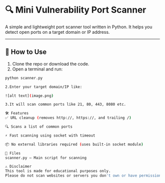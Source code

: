 # 🔍 Mini Vulnerability Port Scanner

A simple and lightweight port scanner tool written in Python. It helps you detect open ports on a target domain or IP address.

---

## 🚀 How to Use

1. Clone the repo or download the code.
2. Open a terminal and run:

```bash
python scanner.py

2.Enter your target domain/IP like:

![alt text](image.png)

3.It will scan common ports like 21, 80, 443, 8080 etc.

🛠️ Features
✅ URL cleanup (removes http://, https://, and trailing /)

🔍 Scans a list of common ports

⚡ Fast scanning using socket with timeout

📦 No external libraries required (uses built-in socket module)

📁 Files
scanner.py — Main script for scanning

⚠️ Disclaimer
This tool is made for educational purposes only.
Please do not scan websites or servers you don't own or have permission to test.


